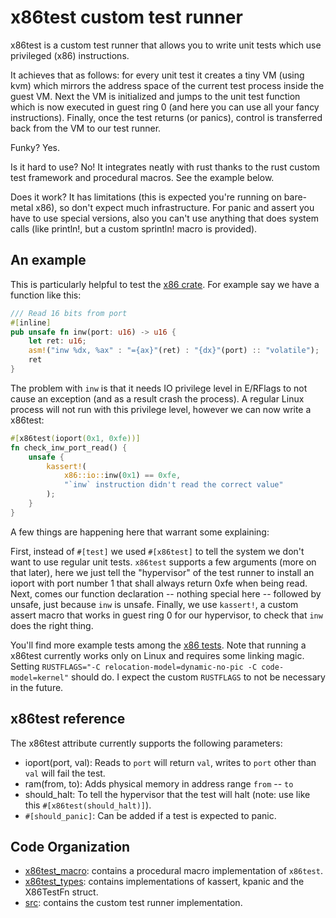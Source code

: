 # x86test custom test runner

x86test is a custom test runner that allows you to write unit tests which use
privileged (x86) instructions. 

It achieves that as follows: for every unit test it creates a tiny VM (using
kvm) which mirrors the address space of the current test process inside the
guest VM. Next the VM is initialized and jumps to the unit test function which
is now executed in guest ring 0 (and here you can use all your fancy
instructions). Finally, once the test returns (or panics), control is
transferred back from the VM to our test runner.

Funky? Yes. 

Is it hard to use? No! It integrates neatly with rust thanks to the rust custom
test framework and procedural macros. See the example below. 

Does it work? It has limitations (this is expected you're running on bare-metal
x86), so don't expect much infrastructure. For panic and assert you have to use
special versions, also you can't use anything that does system calls (like
println!, but a custom sprintln! macro is provided).

## An example

This is particularly helpful to test the [x86 crate](https://github.com/gz/rust-x86). 
For example say we have a function like this:

```rust
/// Read 16 bits from port
#[inline]
pub unsafe fn inw(port: u16) -> u16 {
    let ret: u16;
    asm!("inw %dx, %ax" : "={ax}"(ret) : "{dx}"(port) :: "volatile");
    ret
}
```

The problem with `inw` is that it needs IO privilege level in E/RFlags to not
cause an exception (and as a result crash the process). A regular Linux process
will not run with this privilege level, however we can now write a x86test:

```rust
#[x86test(ioport(0x1, 0xfe))]
fn check_inw_port_read() {
    unsafe {
        kassert!(
            x86::io::inw(0x1) == 0xfe,
            "`inw` instruction didn't read the correct value"
        );
    }
}
```

A few things are happening here that warrant some explaining:

First, instead of `#[test]` we used `#[x86test]` to tell the system we don't
want to use regular unit tests. `x86test` supports a few arguments (more on
that later), here we just tell the "hypervisor" of the test runner to install
an ioport with port number 1 that shall always return 0xfe when being read.
Next, comes our function declaration -- nothing special here -- followed by
unsafe, just because `inw` is unsafe. Finally, we use `kassert!`, a custom assert
macro that works in guest ring 0 for our hypervisor, to check that `inw` does
the right thing.

You'll find more example tests among the [x86 tests](../tests/kvm/bin.rs).
Note that running a x86test currently works only on Linux and requires some linking magic.
Setting `RUSTFLAGS="-C relocation-model=dynamic-no-pic -C code-model=kernel"` should do.
I expect the custom `RUSTFLAGS` to not be necessary in the future.

## x86test reference

The x86test attribute currently supports the following parameters:

* ioport(port, val): Reads to `port` will return `val`, writes to `port` other than `val` will fail the test.
* ram(from, to): Adds physical memory in address range `from` -- `to`
* should_halt: To tell the hypervisor that the test will halt (note: use like this `#[x86test(should_halt)]`).
* `#[should_panic]`: Can be added if a test is expected to panic.

## Code Organization

* [x86test_macro](x86test_macro): contains a procedural macro implementation of `x86test`.
* [x86test_types](x86test_types): contains implementations of kassert, kpanic and the X86TestFn struct.
* [src](src): contains the custom test runner implementation.
